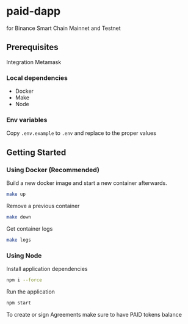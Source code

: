 # paid-dapp

for Binance Smart Chain Mainnet and Testnet

## Prerequisites

Integration Metamask

### Local dependencies
- Docker
- Make
- Node
### Env variables 

Copy `.env.example` to `.env` and replace to the proper values

## Getting Started
### Using Docker (Recommended)

Build a new docker image and start a new container afterwards.
```bash
make up
```

Remove a previous container
```bash
make down
```

Get container logs
```bash
make logs
```

### Using Node

Install application dependencies

```bash
npm i --force
```

Run the application

```bash
npm start
```

To create or sign Agreements make sure to have PAID tokens balance
